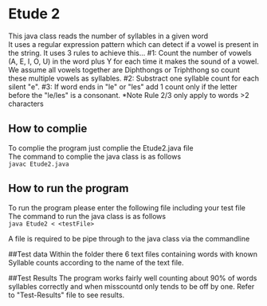 # Etude 2
This java class reads the number of syllables in a given word  
It uses a regular expression pattern which can detect if a vowel is present in the string. 
It uses 3 rules to achieve this...
#1: Count the number of vowels (A, E, I, O, U) in the word plus Y for each time it makes the sound of a vowel. 
We assume all vowels together are Diphthongs or Triphthong so count these multiple vowels as syllables. 
#2: Substract one syllable count for each silent "e". 
#3: If word ends in "le" or "les" add 1 count only if the letter before the "le/les" is a consonant.
*Note Rule 2/3 only apply to words >2 characters 


## How to complie
To complie the program just complie the Etude2.java file  
The command to complie the java class is as follows  
```javac Etude2.java```

## How to run the program
To run the program please enter the following file including your test file   
The command to run the java class is as follows   
```java Etude2 < <testFile>```

A file is required to be pipe through to the java class via the commandline

##Test data
Within the folder there 6 text files containing words with known Syllable counts according to the name of the text file.

##Test Results
The program works fairly well counting about 90% of words syllables correctly and when misscountd only tends to be off by one.
Refer to "Test-Results" file to see results. 